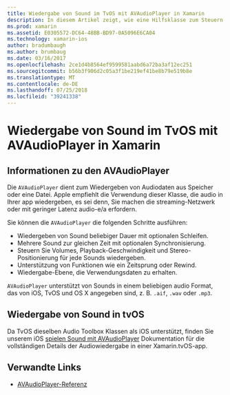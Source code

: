 ```yaml
---
title: Wiedergabe von Sound im TvOS mit AVAudioPlayer in Xamarin
description: In diesem Artikel zeigt, wie eine Hilfsklasse zum Steuern der Wiedergabe von sound mithilfe einer AVAudioPlayer in einer Xamarin.iOS-Anwendung verwendet wird.
ms.prod: xamarin
ms.assetid: E0305572-DC64-48BB-BD97-0A5096E6CA04
ms.technology: xamarin-ios
author: bradumbaugh
ms.author: brumbaug
ms.date: 03/16/2017
ms.openlocfilehash: 2ce1d4b8564ef9599581aabd6a72ba3af12ec251
ms.sourcegitcommit: b56b3f906d2c05a3f1be219ef41be8b79e519b8e
ms.translationtype: MT
ms.contentlocale: de-DE
ms.lasthandoff: 07/25/2018
ms.locfileid: "39241338"
---
```

# <a name="playing-sound-in-tvos-with-avaudioplayer-in-xamarin"></a>Wiedergabe von Sound im TvOS mit AVAudioPlayer in Xamarin

## <a name="about-the-avaudioplayer"></a>Informationen zu den AVAudioPlayer

Die `AVAudioPlayer` dient zum Wiedergeben von Audiodaten aus Speicher oder eine Datei. Apple empfiehlt die Verwendung dieser Klasse, die audio in Ihrer app wiedergeben, es sei denn, Sie machen die streaming-Netzwerk oder mit geringer Latenz audio-e/a erfordern.

Sie können die `AVAudioPlayer` die folgenden Schritte ausführen:

- Wiedergeben von Sound beliebiger Dauer mit optionalen Schleifen.
- Mehrere Sound zur gleichen Zeit mit optionalen Synchronisierung.
- Steuern Sie Volumes, Playback-Geschwindigkeit und Stereo-Positionierung für jede Sounds wiedergeben.
- Unterstützung von Funktionen wie ein Zeitsprung oder Rewind.
- Wiedergabe-Ebene, die Verwendungsdaten zu erhalten.

`AVAudioPlayer` unterstützt von Sounds in einem beliebigen audio Format, das von iOS, TvOS und OS X angegeben sind, z. B. `.aif`, `.wav` oder `.mp3`.

## <a name="playing-sounds-in-tvos"></a>Wiedergabe von Sound in tvOS

Da TvOS dieselben Audio Toolbox Klassen als iOS unterstützt, finden Sie unserem iOS [spielen Sound mit AVAudioPlayer](https://github.com/xamarin/recipes/tree/master/Recipes/ios/media/sound/avaudioplayer) Dokumentation für die vollständigen Details der Audiowiedergabe in einer Xamarin.tvOS-app.



## <a name="related-links"></a>Verwandte Links

- [AVAudioPlayer-Referenz](https://developer.apple.com/library/ios/documentation/AVFoundation/Reference/AVAudioPlayerClassReference/)
